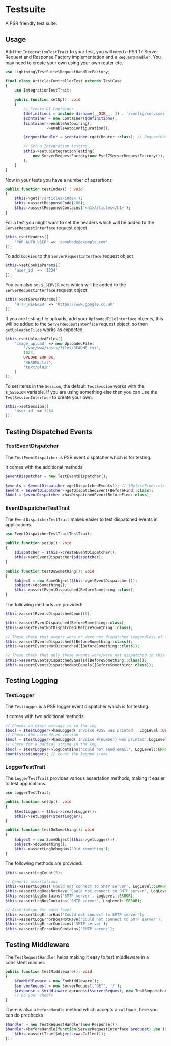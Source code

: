 # Testsuite

A PSR friendly test suite.

## Usage

Add the `IntegrationTestTrait` to your test, you will need a PSR 17 Server Request and Response Factory implementation
and a `RequestHandler`. You may need to create your own using your own router etc.


```php
use Lightning\TestSuite\RequestHandlerFactory;

final class ArticlesControllerTest extends TestCase
{
    use IntegrationTestTrait;

    public function setUp(): void
    {
        // Create DI Container
        $definitions = include dirname(__DIR__, 3) . '/config/services.php';
        $container = new Container($definitions);
        $container->enableAutowiring()
                  ->enableAutoConfiguration();

        $requestHandler = $container->get(Router::class); // RequestHandlerInterface

        // Setup Integration testing
        $this->setupIntegrationTesting(
            new ServerRequestFactory(new Psr17ServerRequestFactory()), new Psr17ResponseFactory(), $requestHandler, new TestSession()
        );
    }
}
```

Now in your tests you have a number of assertions


```php
public function testIndex() : void 
{
    $this->get('/articles/index');
    $this->assertResponseCode(200);
    $this->assertResponseContains('<h1>Articles</h1>');
}
```

For a test you might want to set the headers which will be added to the `ServerRequestInterface` request object

```php
$this->setHeaders([
    'PHP_AUTH_USER' => 'somebody@example.com'
]);
```

To add `Cookies` to the `ServerRequestInterface` request object

```php
$this->setCookieParams([
    'user_id' => '1234'
]);
```

You can also set `$_SERVER` vars which will be added to the `ServerRequestInterface` request object

```php
$this->setServerParams([
    'HTTP_REFERER' => 'https://www.google.co.uk'
]);
```

If you are testing file uploads, add your `UploadedFileInterface` objects, this will be added to the `ServerRequestInterface` request object, so then `getUploadedFiles` works as expected.

```php
$this->setUploadedFiles([
    'image_upload' => new UploadedFile(
        '/var/www/tests/files/README.txt',
        1024,
        UPLOAD_ERR_OK,
        'README.txt',
        'text/plain'
    )
]);
```

To set items in the `Session`, the default `TestSession` works with the `$_SESSION` variable. If you are using something else then you can use the `TestSessionInterface` to create your own.

```php
$this->setSession([
    'user_id' => 1234
]);
```

## Testing Dispatched Events

### TestEventDispatcher

The `TestEventDispatcher` is PSR event dispatcher which is for testing.

It comes with the additional methods

```php
$eventDispatcher = new TestEventDispatcher();

$events = $eventDispatcher->getDispatchedEvents(); // [BeforeFind::class]
$event = $eventDispatcher->getDispatchedEvent(BeforeFind::class);
$bool = $eventDispatcher->hasDispatchedEvent(BeforeFind::class);
```

### EventDispatcherTestTrait

The `EventDispatcherTestTrait` makes easier to test dispatched events in applications.

```php
use EventDispatcherTestTraitTestTrait;

public function setUp(): void 
{
    $dispatcher = $this->createEventDispatcher();
    $this->setEventDispatcher($dispatcher);
}

public function testDoSomething(): void 
{
    $object = new SomeObject($this->getEventDispatcher());
    $object->doSomething();
    $this->assertEventDispatched(BeforeSomething::class);
}
```

The following methods are provided:

```php
$this->assertEventsDispatchedCount(5);

$this->assertEventDispatched(BeforeSomething::class);
$this->assertEventNotDispatched(BeforeSomething::class);

// These check that events were or were not dispatched (regardless of order or other events being dispatched)
$this->assertEventsDispatched([BeforeSomething::class]);
$this->assertEventsNotDispatched([BeforeSomething::class]);

// These check that only these events were/were not dispatched in this order
$this->assertEventsDispatchedEquals([BeforeSomething::class]); 
$this->assertEventsDispatchedNotEquals([BeforeSomething::class]);
```

## Testing Logging

### TestLogger

The `TestLogger` is a PSR logger event dispatcher which is for testing.

It comes with two additional methods

```php
// Checks an exact message is in the log
$bool = $testLogger->hasLogged('Invoice #355 was printed', LogLevel::DEBUG);
// Checks the unrendered version
$bool = $testLogger->hasLogged('Invoice #{number} was printed',LogLevel::DEBUG, false)
// Check for a partial string in the log
$bool = $testLogger->logContains('could not send email', LogLevel::ERROR);
count($testLogger); // count the logged items
```

### LoggerTestTrait

The `LoggerTestTrait` provides various assertation methods, making it easier to test applications.

```php
use LoggerTestTrait;

public function setUp(): void 
{
    $testLogger = $this->createLogger();
    $this->setLogger($testLogger);
}

public function testDoSomething(): void 
{
    $object = new SomeObject($this->getLogger());
    $object->doSomething();
    $this->assertLogDebugHas('Did something');
}
```

The following methods are provided:

```php
$this->assertLogCount(5);

// Generic assertations
$this->assertLogHas('Could not connect to SMTP server', LogLevel::ERROR);
$this->assertLogDoesNotHave('Could not connect to SMTP server', LogLevel::ERROR);
$this->assertLogContains('SMTP server', LogLevel::ERROR);
$this->assertLogNotContains('SMTP server', LogLevel::ERROR);

// Assertation for each level
$this->assertLogErrorHas('Could not connect to SMTP server');
$this->assertLogErrorDoesNotHave('Could not connect to SMTP server');
$this->assertLogErrorContains('SMTP server');
$this->assertLogErrorNotContains('SMTP server');
```

## Testing Middleware

The `TestRequestHandler` helps making it easy to test middleware in a consistent manner.

```php
public function testMiddleware(): void
{
    $fooMiddleware = new FooMiddleware();
    $serverRequest = new ServerRequest('GET', '/');
    $response = $middleware->process($serverRequest, new TestRequestHandler(new Response()));
    // Do your checks
}
```

There is also a `beforeHandle` method which accepts a `callback`, here you can do prechecks

```php
$handler = new TestRequestHandler(new Response())
$handler->beforeHandle(function(ServerRequestInterface $request) use ($object){
    $this->assertTrue($object->wasCalled());
});
```
